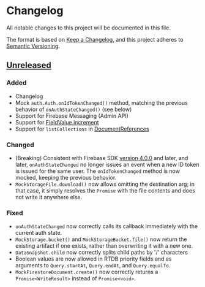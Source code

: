 # Changelog
All notable changes to this project will be documented in this file.

The format is based on [Keep a Changelog](https://keepachangelog.com/en/1.0.0/),
and this project adheres to [Semantic Versioning](https://semver.org/spec/v2.0.0.html).

## [Unreleased]
### Added
- Changelog
- Mock `auth.Auth.onIdTokenChanged()` method, matching the previous
  behavior of `onAuthStateChanged()` (see below)
- Support for Firebase Messaging (Admin API)
- Support for [FieldValue.increment](https://firebase.google.com/docs/reference/js/firebase.firestore.FieldValue#increment)
- Support for `listCollections` in [DocumentReferences](https://googleapis.dev/nodejs/firestore/latest/DocumentReference.html#listCollections)

### Changed
- (Breaking) Consistent with Firebase SDK [version 4.0.0](https://firebase.google.com/support/release-notes/js#version_500_-_may_8_2018) and later,
  and later, `onAuthStateChanged` no longer issues an event when a new
  ID token is issued for the same user. The `onIdTokenChanged` method is
  now mocked, keeping the previous behavior.
- `MockStorageFile.download()` now allows omitting the destination arg;
  in that case, it simply resolves the `Promise` with the file contents
  and does not write it anywhere else.

### Fixed
- `onAuthStateChanged` now correctly calls its callback immediately with
  the current auth state.
- `MockStorage.bucket()` and `MockStorageBucket.file()` now return the
  existing artifact if one exists, rather than overwriting it with a new
  one.
- `DataSnapshot.child` now correctly splits child paths by '/'
  characters
- Boolean values are now allowed in RTDB priority fields and as
  arguments to `Query.startAt`, `Query.endAt`, and `Query.equalTo`.
- `MockFirestoreDocument.create()` now correctly returns a
  `Promise<WriteResult>` instead of `Promise<void>`.


[Unreleased]: https://github.com/dmurvihill/firebase-mock/compare/v2.2.10...HEAD
